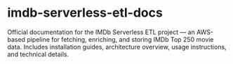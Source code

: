 # imdb-serverless-etl-docs
Official documentation for the IMDb Serverless ETL project — an AWS-based pipeline for fetching, enriching, and storing IMDb Top 250 movie data. Includes installation guides, architecture overview, usage instructions, and technical details.
